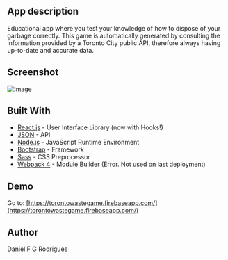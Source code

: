 ## App description
Educational app where you test your knowledge of how to dispose of your garbage correctly. This game is
automatically generated by consulting the information provided by a Toronto City public API, therefore always
having up-to-date and accurate data.

## Screenshot
![image](https://i.ibb.co/gZMKTvB/Screenshot-2019-11-18-Toronto-Waste-Game.png)

## Built With
* [React.js](https://reactjs.org/) - User Interface Library (now with Hooks!)
* [JSON](https://secure.toronto.ca/cc_sr_v1/data/swm_waste_wizard_APR?limit=1000) - API
* [Node.js](https://nodejs.org) - JavaScript Runtime Environment
* [Bootstrap](https://getbootstrap.com/) - Framework
* [Sass](https://sass-lang.com/) - CSS Preprocessor
* [Webpack 4](https://webpack.js.org/) - Module Builder (Error. Not used on last deployment)

## Demo
Go to: [https://torontowastegame.firebaseapp.com/](https://torontowastegame.firebaseapp.com/)

## Author
Daniel F G Rodrigues

